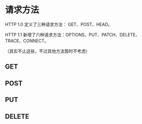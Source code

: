 # 请求方法

HTTP 1.0 定义了三种请求方法： GET、POST、HEAD。

HTTP 1.1 新增了六种请求方法：OPTIONS、PUT、PATCH、DELETE、TRACE、CONNECT。

（其实不止这些，不过其他方法暂时不考虑）

## GET



## POST



## PUT



## DELETE

